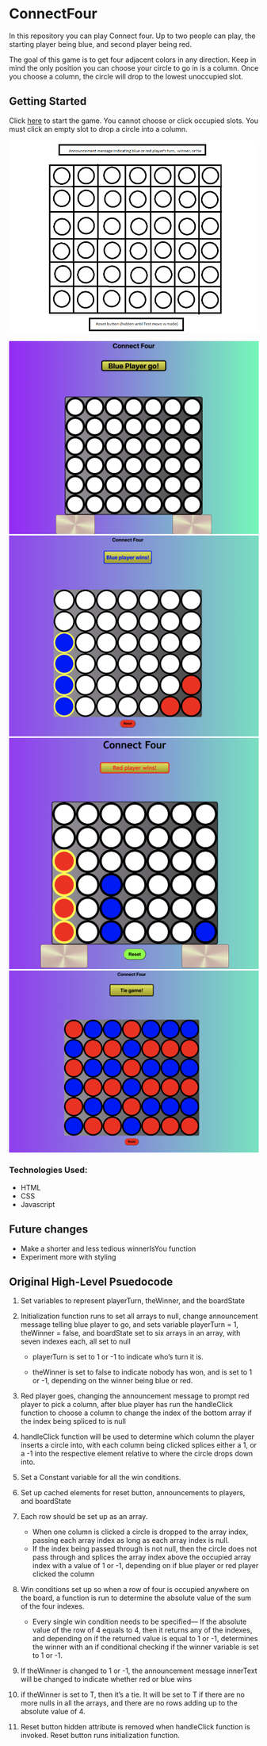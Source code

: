 # ConnectFour


In this repository you can play Connect four. Up to two people can play, the starting player being blue, and second player being red. 

The goal of this game is to get four adjacent colors in any direction. Keep in mind the only position you can choose your circle to go in is a column. Once you choose a column, the circle will drop to the lowest unoccupied slot.



## Getting Started

Click [here](https://connect-four-con-lt-dr.surge.sh/) to start the game. You cannot choose or click occupied slots. You must click an empty slot to drop a circle into a column.




![wireframe](images/connect4wireframe.png)



![screenshots of blank board](images/styled-screenshot.png)
![screenshots of blue winning](images/blue-winner.png)
![screenshots of red winning](images/red-winner.png)
![screenshots of tie wning](images/tie-condition.png)

### Technologies Used:

- HTML
- CSS
- Javascript


## Future changes

- Make a shorter and less tedious winnerIsYou function
- Experiment more with styling

## Original High-Level Psuedocode

1) Set variables to represent playerTurn, theWinner, and the boardState

2) Initialization function runs to set all arrays to null, change announcement message telling blue player to go, and sets variable playerTurn = 1, theWinner = false, and boardState set to six arrays in an array, with seven indexes each, all set to null

	- playerTurn is set to 1 or -1 to indicate who’s turn it is.

	- theWinner is set to false to indicate nobody has won, and is set to 1 or -1, depending on the winner being blue or red.



3) Red player goes, changing the announcement message to prompt red player to pick a column, after blue player has run the handleClick function to choose a column to change the index of the bottom array if the index being spliced to is null

4) handleClick function will be used to determine which column the player inserts a circle into, with each column being clicked splices either a 1, or a -1 into the respective element relative to where the circle drops down into.


5) Set a Constant variable for all the win conditions.


6) Set up cached elements for reset button, announcements to players, and boardState


7) Each row should be set up as an array.
	-  When one column is clicked a circle is dropped to the array index, passing each array index as long as each array index is null. 
	- If the index being passed through is not null, then the circle does not pass through and splices the array index above the occupied array index with a value of 1 or -1, depending on if blue player or red player clicked the column



8) Win conditions set up so when a row of four is occupied anywhere on the board, a function is run to determine the absolute value of the sum of the four indexes. 
	
	- Every single win condition needs to be specified— If the absolute value of the row of 4 equals to 4, then it returns any of the indexes, and depending on if the returned value is equal to 1 or -1, determines the winner with an if conditional 	checking if the winner variable is set to 1 or -1. 

9) If theWinner is changed to 1 or -1, the announcement message innerText will be changed to indicate whether red or blue wins

10) if theWinner is set to T, then it’s a tie. It will be set to T if there are no more nulls in all the arrays, and there are no rows adding up to the absolute value of 4.

11) Reset button hidden attribute is removed when handleClick function is invoked. Reset button runs initialization function.




